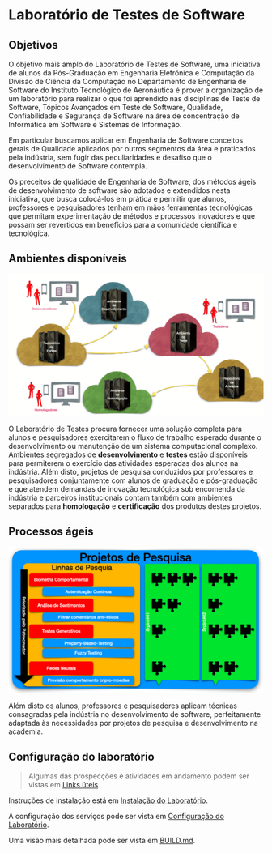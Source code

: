 # Laboratório de Testes de Software

## Objetivos

O objetivo mais amplo do Laboratório de Testes de Software, uma iniciativa de alunos da Pós-Graduação em Engenharia Eletrônica e Computação da Divisão de Ciência da Computação no Departamento de Engenharia de Software do Instituto Tecnológico de Aeronáutica é prover a organização de um laboratório para realizar o que foi aprendido nas disciplinas de Teste de Software, Tópicos Avançados em Teste de Software, Qualidade, Confiabilidade e Segurança de Software na área de concentração de Informática em Software e Sistemas de Informação.

Em particular buscamos aplicar em Engenharia de Software conceitos gerais de Qualidade aplicados por outros segmentos da área e praticados pela indústria, sem fugir das peculiaridades e desafiso que o desenvolvimento de Software contempla.

Os preceitos de qualidade de Engenharia de Software, dos métodos ágeis de desenvolvimento de software são adotados e extendidos nesta iniciativa, que busca colocá-los em prática e permitir que alunos, professores e pesquisadores tenham em mãos ferramentas tecnológicas que permitam experimentação de métodos e processos inovadores e que possam ser revertidos em benefícios para a comunidade científica e tecnológica.

## Ambientes disponíveis

![Ambientes do Laboratório de Testes de Software](./images/lts.png)

O Laboratório de Testes procura fornecer uma solução completa para alunos e pesquisadores exercitarem o fluxo de trabalho esperado durante o desenvolvimento ou manutenção de um sistema computacional complexo. Ambientes segregados de **desenvolvimento** e **testes** estão disponíveis para permiterem o exercício das atividades esperadas dos alunos na indústria. Além disto, projetos de pesquisa conduzidos por professores e pesquisadores conjuntamente com alunos de graduação e pós-graduação e que atendem demandas de inovação tecnológica sob encomenda da indústria e parceiros institucionais contam também com ambientes separados para **homologação** e **certificação** dos produtos destes projetos.

## Processos ágeis

![Métodos ágeis de pesquisa e desenvolvimento](./images/kanban.png)

Além disto os alunos, professores e pesquisadores aplicam técnicas consagradas pela indústria no desenvolvimento de software, perfeitamente adaptada às necessidades por projetos de pesquisa e desenvolvimento na academia.

## Configuração do laboratório

> Algumas das prospecções e atividades em andamento podem ser vistas em [Links úteis](./LINKS.md)

Instruções de instalação está em [Instalação do Laboratório](./SETUP.md).

A configuração dos serviços pode ser vista em [Configuração do Laboratório](./CONFIG.md).

Uma visão mais detalhada pode ser vista em [BUILD.md](./BUILD.md).
